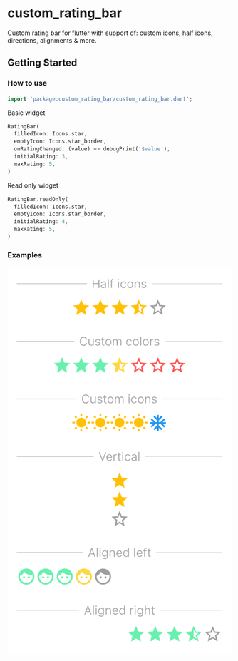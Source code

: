 # custom_rating_bar

Custom rating bar for flutter with support of: custom icons, half icons, directions, alignments & more.

## Getting Started
### How to use

```dart
import 'package:custom_rating_bar/custom_rating_bar.dart';
```

Basic widget

```dart
RatingBar(
  filledIcon: Icons.star, 
  emptyIcon: Icons.star_border,
  onRatingChanged: (value) => debugPrint('$value'),
  initialRating: 3,
  maxRating: 5,
)
```

Read only widget

```dart
RatingBar.readOnly(
  filledIcon: Icons.star, 
  emptyIcon: Icons.star_border,
  initialRating: 4,
  maxRating: 5,
)
```

### Examples

<img src="https://raw.githubusercontent.com/marcsanny/custom_rating_bar/main/examples.png">
